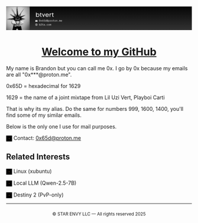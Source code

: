 <p align="center">
  <img src="images/readmebanner.png" alt="Banner" style="max-width: 100%; height: auto;" />
</p>

<h1 align="center"><u><strong>Welcome to my GitHub</strong></u></h1>

My name is Brandon but you can call me 0x. I go by 0x because my emails are all "0x***@proton.me". 

0x65D = hexadecimal for 1629

1629 = the name of a joint mixtape from Lil Uzi Vert, Playboi Carti

That is why its my alias. Do the same for numbers 999, 1600, 1400, you'll find some of my similar emails. 

Below is the only one I use for mail purposes.

<p>
  <img src="images/staricon.svg" width="16" style="filter: invert(100%); vertical-align: middle;" />
  Contact: <a href="mailto:0x65d@proton.me">0x65d@proton.me</a>
</p>

## **Related Interests**

<p><img src="images/staricon.svg" width="16" style="filter: invert(100%); vertical-align: middle;" /> Linux (xubuntu)</p>
<p><img src="images/staricon.svg" width="16" style="filter: invert(100%); vertical-align: middle;" /> Local LLM (Qwen-2.5-7B)</p>
<p><img src="images/staricon.svg" width="16" style="filter: invert(100%); vertical-align: middle;" /> Destiny 2 (PvP-only)</p>

---

<p align="center"><sub>© STAR ENVY LLC — All rights reserved 2025</sub></p>
